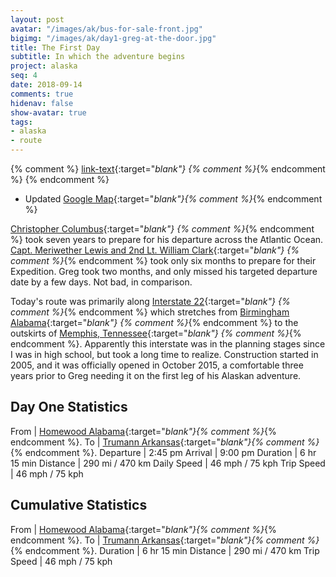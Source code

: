 ```yaml
---
layout: post
avatar: "/images/ak/bus-for-sale-front.jpg"
bigimg: "/images/ak/day1-greg-at-the-door.jpg"
title: The First Day
subtitle: In which the adventure begins
project: alaska
seq: 4
date: 2018-09-14
comments: true
hidenav: false
show-avatar: true
tags:
- alaska
- route
---
```


{% comment %}
[link-text](link-url){:target="_blank"}
{% comment %}_{% endcomment %}
{% endcomment %}

* Updated [Google Map](https://drive.google.com/open?id=1QToP1iDFNB0dEk8pjlkAVyIr8ThzeEdh&usp=sharing){:target="_blank"}{% comment %}_{% endcomment %}


[Christopher Columbus](https://en.wikipedia.org/wiki/Christopher_Columbus){:target="_blank"} {% comment %}_{% endcomment %}
took seven years to prepare for his departure across the Atlantic Ocean.
[Capt. Meriwether Lewis and 2nd Lt. William Clark](https://en.wikipedia.org/wiki/Lewis_and_Clark_Expedition){:target="_blank"} {% comment %}_{% endcomment %}
took only six months to prepare for their Expedition.
Greg took two months, and only missed his targeted departure date by a few days.
Not bad, in comparison.

Today's route was primarily along [Interstate 22](https://en.wikipedia.org/wiki/Interstate_22){:target="_blank"} {% comment %}_{% endcomment %}
which stretches from [Birmingham Alabama](https://en.wikipedia.org/wiki/Birmingham,_Alabama){:target="_blank"} {% comment %}_{% endcomment %}
to the outskirts of
[Memphis, Tennessee](https://en.wikipedia.org/wiki/Memphis,_Tennessee){:target="_blank"} {% comment %}_{% endcomment %}.
Apparently this interstate was in the planning stages since I was in high school, but
took a long time to realize.  Construction started in 2005, and it was officially opened
in October 2015, a comfortable three years prior to Greg needing it on the first leg of 
his Alaskan adventure.


## Day One Statistics

From | [Homewood Alabama](https://en.wikipedia.org/wiki/Homewood,_Alabama){:target="_blank"}{% comment %}_{% endcomment %}.
To | [Trumann Arkansas](https://en.wikipedia.org/wiki/Trumann,_Arkansas){:target="_blank"}{% comment %}_{% endcomment %}.
Departure | 2:45 pm 
Arrival | 9:00 pm 
Duration | 6 hr 15 min 
Distance | 290 mi / 470 km
Daily Speed | 46 mph / 75 kph
Trip Speed | 46 mph / 75 kph

## Cumulative Statistics

From | [Homewood Alabama](https://en.wikipedia.org/wiki/Homewood,_Alabama){:target="_blank"}{% comment %}_{% endcomment %}.
To | [Trumann Arkansas](https://en.wikipedia.org/wiki/Trumann,_Arkansas){:target="_blank"}{% comment %}_{% endcomment %}.
Duration | 6 hr 15 min 
Distance | 290 mi / 470 km
Trip Speed | 46 mph / 75 kph

